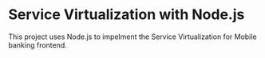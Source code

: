 # Service Virtualization with Node.js

This project uses Node.js to impelment the Service Virtualization for Mobile banking frontend.



